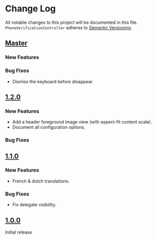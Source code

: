 # Change Log
All notable changes to this project will be documented in this file.
`PhoneVerificationController` adheres to [Semantic Versioning](http://semver.org/).

## [Master](https://github.com/djbe/PhoneVerificationController)

### New Features

### Bug Fixes

- Dismiss the keyboard before disappear.

## [1.2.0](https://github.com/djbe/PhoneVerificationController/releases/tag/1.2.0)

### New Features

- Add a header foreground image view (with aspect-fit content scale).
- Document all configuration options.

### Bug Fixes

## [1.1.0](https://github.com/djbe/PhoneVerificationController/releases/tag/1.1.0)

### New Features

- French & dutch translations.

### Bug Fixes

- Fix delegate visibility.

## [1.0.0](https://github.com/djbe/PhoneVerificationController/releases/tag/1.0.0)

Initial release
